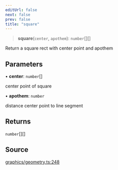 ```yaml
---
editUrl: false
next: false
prev: false
title: "square"
---
```


> **square**(`center`, `apothem`): `number`[][]

Return a square rect with center point and apothem

## Parameters

• **center**: `number`[]

center point of square

• **apothem**: `number`

distance center point to line segment

## Returns

`number`[][]

## Source

[graphics/geometry.ts:248](https://github.com/dgmjs/dgmjs/blob/c296d113d513e412f08f9016159ca40d11e704cd/packages/core/src/graphics/geometry.ts#L248)
